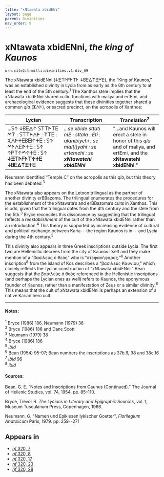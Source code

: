 ```yaml
---
title: "xNtawata xbidENi"
layout: page
parent: Divinities
nav_order: 9
---
```



# xNtawata xbidENni, *the king of Kaunos*

`urn:cite2:trmilli:divinities.v1:div_09`

The xNtawata xbidENni (𐊜𐊑𐊗𐊀𐊇𐊀𐊗𐊀 𐊜𐊂𐊆𐊅𐊚𐊑𐊏𐊆), the “King of Kaunos,” was an established divinity in Lycia from as early as the 6th century to at least the end of the 5th century.<sup>1</sup> The Xanthos stele implies that the xNtawata xbidENni shared cultic functions with maliya and ertEmi, and archaeological evidence suggests that these divinities together shared a common *qla* (𐊌𐊍𐊀), or sacred precinct, on the acropolis of Xanthos: 

|Lycian | Transcription | Translation<sup>2</sup>|
|----------|----------|----------|
|...𐊖𐊁 𐊜𐊂𐊆𐊅𐊁 𐊖𐊗𐊗𐊀𐊗𐊆 𐊎𐊚 : 𐊖𐊗𐊗𐊀𐊍𐊀 : 𐊚𐊗𐊆 : 𐊌𐊍𐊀𐊛𐊆𐊂𐊆𐊊𐊁𐊛𐊆 : 𐊖𐊁 𐊎𐊀𐊍𐊆𐊊𐊀𐊛𐊆 : 𐊖𐊁 𐊁𐊕𐊗𐊁𐊎𐊁𐊛𐊆 : 𐊖𐊁 __𐊜𐊑𐊗𐊀𐊇𐊀𐊗𐊁𐊛𐊆 𐊜𐊂𐊆𐊅𐊚𐊑𐊛𐊆__|*...se xbide sttati mE : sttala : Eti : qlahibiyehi : se mal[i]yahi : se ertemehi : se __xNtawatehi xbidENhi__* |"...and Kaunos will erect a stele in honor of this *qla* and of maliya, and ertEmi, and the __xNtawatehi xbidENhi__."|

Neumann identified “Temple C” on the acropolis as this *qla*, but this theory has been debated.<sup>3</sup>

The xNtawata also appears on the Letoon trilingual as the partner of another divinity erBBazoma. The trilingual enumerates the procedures for the establishment of the xNtawata’s and erBBazoma’s cults in Xanthos. This is odd, given that the trilingual dates from the 4th century and the stele from the 5th.<sup>3</sup> Bryce reconciles this dissonance by suggesting that the trilingual reflects a *reestablishment* of the cult of the xNtawata xbidENni rather than an introduction.<sup>4</sup> This theory is supported by increasing evidence of cultural and political exchange between Karia---the region Kaunos is in---and Lycia during the 4th century.<sup>5</sup> 

This divinity also appears in three Greek inscriptions outside Lycia. The first two are Hellenistic decrees from the city of Kaunos itself and they make mention of a “βασιλεύς ὁ θεός” who is “στεφανήφορος.”<sup>6</sup> Another inscription<sup>8</sup> from the island of Kos describes a “βασιλεύς Καυνίου,” which closely reflects the Lycian construction of “xNtawata xbidENni.” Bean suggests that the βασιλεύς ὁ θεός referenced in the Hellenistic inscriptions (and perhaps the Lycian ones as well) refers to Kaunos, the eponymous founder of Kaunos, rather than a manifestation of Zeus or a similar divinity.<sup>8</sup> This means that the cult of xNtawata xbidENni is perhaps an extension of a native Karian hero cult. 

--------------------

#### Notes:

<sup>1</sup> Bryce (1986) 186, Neumann (1979) 38<br/>
<sup>2</sup> Bryce (1986) 186 and Dane Scott<br/>
<sup>3</sup> Neumann (1979) 38<br/>
<sup>4</sup> Bryce (1986) 186<br/>
<sup>5</sup> *ibid* <br/>
<sup>6</sup> Bean (1954) 95-97; Bean numbers the inscriptions as 37b.6, 98 and 38c.16<br/>
<sup>7</sup> *ibid* 96<br/>
<sup>8</sup> *ibid*<br/>

#### Sources: 
Bean, G. E. “Notes and Inscriptions from Caunus (Continued).” The Journal of Hellenic Studies, vol. 74, 1954, pp. 85–110.

Bryce, Trevor R. *The Lycians in Literary and Epigraphic Sources*, vol. 1, Museum Tusculanum Press, Copenhagen, 1986.

Neumann, G. "Namen und Epiklesen lykischer Goetter", *Florilegium Anatolicum* Paris, 1979. pp. 259--271  


## Appears in

- [*nf* 320, 7](../../Texts/nf_320)
- [*nf* 320, 8](../../Texts/nf_320)
- [*nf* 320, 17](../../Texts/nf_320)
- [*nf* 320, 23](../../Texts/nf_320)
- [*nf* 320, 28](../../Texts/nf_320)